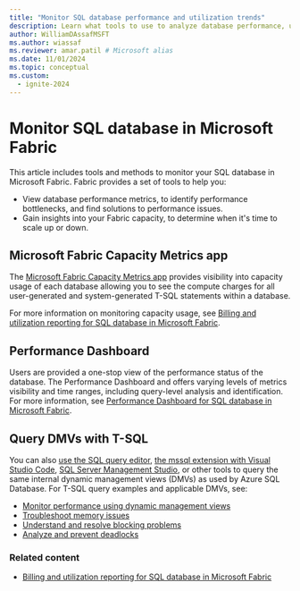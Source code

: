 ```yaml
---
title: "Monitor SQL database performance and utilization trends"
description: Learn what tools to use to analyze database performance, utilization, trends, and history.
author: WilliamDAssafMSFT
ms.author: wiassaf
ms.reviewer: amar.patil # Microsoft alias
ms.date: 11/01/2024
ms.topic: conceptual
ms.custom:
  - ignite-2024
---
```

# Monitor SQL database in Microsoft Fabric

This article includes tools and methods to monitor your SQL database in Microsoft Fabric. Fabric provides a set of tools to help you:

- View database performance metrics, to identify performance bottlenecks, and find solutions to performance issues.
- Gain insights into your Fabric capacity, to determine when it's time to scale up or down.

## Microsoft Fabric Capacity Metrics app

The [Microsoft Fabric Capacity Metrics app](../../enterprise/metrics-app.md) provides visibility into capacity usage of each database allowing you to see the compute charges for all user-generated and system-generated T-SQL statements within a database. 

For more information on monitoring capacity usage, see [Billing and utilization reporting for SQL database in Microsoft Fabric](usage-reporting.md).

## Performance Dashboard

Users are provided a one-stop view of the performance status of the database. The Performance Dashboard and offers varying levels of metrics visibility and time ranges, including query-level analysis and identification. For more information, see [Performance Dashboard for SQL database in Microsoft Fabric](performance-dashboard.md).

## Query DMVs with T-SQL

You can also [use the SQL query editor](query-editor.md), [the mssql extension with Visual Studio Code](/sql/tools/visual-studio-code/mssql-extensions?view=fabric&preserve-view=true), [SQL Server Management Studio](/sql/ssms/download-sql-server-management-studio-ssms), or other tools to query the same internal dynamic management views (DMVs) as used by Azure SQL Database. For T-SQL query examples and applicable DMVs, see:

- [Monitor performance using dynamic management views](/azure/azure-sql/database/monitoring-with-dmvs?view=fabricsql&preserve-view=true)
- [Troubleshoot memory issues](/azure/azure-sql/database/troubleshoot-memory-errors-issues?view=fabricsql&preserve-view=true)
- [Understand and resolve blocking problems](/azure/azure-sql/database/understand-resolve-blocking?view=fabricsql&preserve-view=true)
- [Analyze and prevent deadlocks](/azure/azure-sql/database/analyze-prevent-deadlocks?view=fabricsql&preserve-view=true)


### Related content

- [Billing and utilization reporting for SQL database in Microsoft Fabric](usage-reporting.md)
